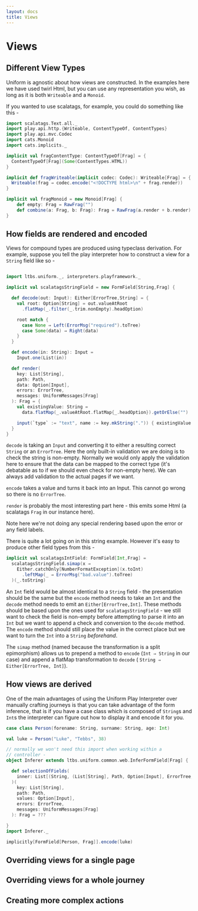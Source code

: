 ```yaml
---
layout: docs
title: Views
---
```


# Views

## Different View Types

Uniform is agnostic about how views are constructed. In the examples
here we have used twirl Html, but you can use any representation you
wish, as long as it is both `Writeable` and a `Monoid`.

If you wanted to use scalatags, for example, you could do something
like this -

```scala
import scalatags.Text.all._
import play.api.http.{Writeable, ContentTypeOf, ContentTypes}
import play.api.mvc.Codec
import cats.Monoid
import cats.implicits._

implicit val fragContentType: ContentTypeOf[Frag] = {
  ContentTypeOf[Frag](Some(ContentTypes.HTML))
}

implicit def fragWriteable(implicit codec: Codec): Writeable[Frag] = {
  Writeable(frag ⇒ codec.encode("<!DOCTYPE html>\n" + frag.render))
}

implicit val fragMonoid = new Monoid[Frag] {
    def empty: Frag = RawFrag("")
    def combine(a: Frag, b: Frag): Frag = RawFrag(a.render + b.render)
}
```

## How fields are rendered and encoded

Views for compound types are produced using typeclass derivation. For
example, suppose you tell the play interpreter how to construct a view
for a `String` field like so -

```scala

import ltbs.uniform._, interpreters.playframework._

implicit val scalatagsStringField = new FormField[String,Frag] {

  def decode(out: Input): Either[ErrorTree,String] = {
    val root: Option[String] = out.valueAtRoot
      .flatMap(_.filter(_.trim.nonEmpty).headOption)

    root match {
      case None ⇒ Left(ErrorMsg("required").toTree)
      case Some(data) ⇒ Right(data)
    }
  }

  def encode(in: String): Input =
    Input.one(List(in))

  def render(
    key: List[String],
    path: Path,
    data: Option[Input],
    errors: ErrorTree,
    messages: UniformMessages[Frag]
  ): Frag = {
    val existingValue: String =
      data.flatMap(_.valueAtRoot.flatMap{_.headOption}).getOrElse("")

    input(`type` := "text", name := key.mkString(".")) { existingValue }
  }
}
```

`decode` is taking an `Input` and
converting it to either a resulting correct `String` or an
`ErrorTree`. Here the only built-in validation we are doing is to
check the string is non-empty. Normally we would only apply the
validation here to ensure that the data can be mapped to the correct
type (it's debatable as to if we should even check for non-empty
here). We can always add validation to the actual pages if we want.

`encode` takes a value and turns it back into an Input. This cannot go
wrong so there is no `ErrorTree`.

`render` is probably the most interesting part here - this emits some
Html (a scalatags `Frag` in our instance here).

Note here we're not doing any special rendering based upon the error
or any field labels.

There is quite a lot going on in this string example. However it's
easy to produce other field types from this -

```scala
implicit val scalatagsIntField: FormField[Int,Frag] =
  scalatagsStringField.simap(x ⇒
    Either.catchOnly[NumberFormatException](x.toInt)
      .leftMap(_ ⇒ ErrorMsg("bad.value").toTree)
  )(_.toString)
```

An `Int` field would be almost identical to a `String` field - the
presentation should be the same but the `encode` method needs to take
an `Int` and the `decode` method needs to emit an
`Either[ErrorTree,Int]`. These methods should be based upon the
ones used for `scalatagsStringField` - we still want to check the
field is non-empty before attempting to parse it into an `Int` but we
want to append a check and conversion to the `decode` method. The
`encode` method should still place the value in the correct place but
we want to turn the `Int` into a `String` _beforehand_.

The `simap` method (named because the transformation is a split
epimorphism) allows us to prepend a method to `encode` (`Int ⇒ String`
in our case) and append a flatMap transformation to `decode` (
`String ⇒ Either[ErrorTree, Int]`).

## How views are derived

One of the main advantages of using the Uniform Play Interpreter over
manually crafting journeys is that you can take advantage of the form
inference, that is if you have a case class which is composed of
`String`s and `Int`s the interpreter can figure out how to display it
and encode it for you.

```scala
case class Person(forename: String, surname: String, age: Int)

val luke = Person("Luke", "Tebbs", 38)

// normally we won't need this import when working within a
// controller -
object Inferer extends ltbs.uniform.common.web.InferFormField[Frag] {

  def selectionOfFields(
    inner: List[(String, (List[String], Path, Option[Input], ErrorTree, UniformMessages[Frag]) ⇒ Frag)]
  )(
    key: List[String],
    path: Path,
    values: Option[Input],
    errors: ErrorTree,
    messages: UniformMessages[Frag]
  ): Frag = ???

}
import Inferer._

implicitly[FormField[Person, Frag]].encode(luke)
```

## Overriding views for a single page

## Overriding views for a whole journey

## Creating more complex actions
